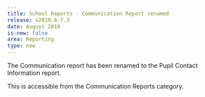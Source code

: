 ```yaml
---
title: School Reports - Communication Report renamed
release: v2019.8.7.3
date: August 2019
is-new: false
area: Reporting
type: new
---
```


The Communication report has been renamed to the Pupil Contact Information report.

This is accessible from the Communication Reports category.